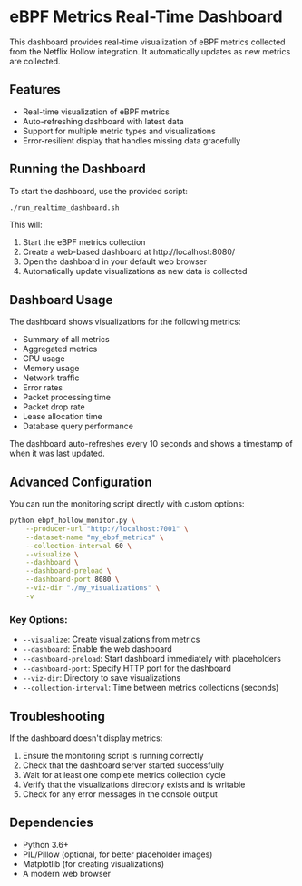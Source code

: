 # eBPF Metrics Real-Time Dashboard

This dashboard provides real-time visualization of eBPF metrics collected from the Netflix Hollow integration. It automatically updates as new metrics are collected.

## Features

- Real-time visualization of eBPF metrics
- Auto-refreshing dashboard with latest data
- Support for multiple metric types and visualizations
- Error-resilient display that handles missing data gracefully

## Running the Dashboard

To start the dashboard, use the provided script:

```bash
./run_realtime_dashboard.sh
```

This will:

1. Start the eBPF metrics collection
2. Create a web-based dashboard at http://localhost:8080/
3. Open the dashboard in your default web browser
4. Automatically update visualizations as new data is collected

## Dashboard Usage

The dashboard shows visualizations for the following metrics:

- Summary of all metrics
- Aggregated metrics
- CPU usage
- Memory usage
- Network traffic
- Error rates
- Packet processing time
- Packet drop rate
- Lease allocation time
- Database query performance

The dashboard auto-refreshes every 10 seconds and shows a timestamp of when it was last updated.

## Advanced Configuration

You can run the monitoring script directly with custom options:

```bash
python ebpf_hollow_monitor.py \
    --producer-url "http://localhost:7001" \
    --dataset-name "my_ebpf_metrics" \
    --collection-interval 60 \
    --visualize \
    --dashboard \
    --dashboard-preload \
    --dashboard-port 8080 \
    --viz-dir "./my_visualizations" \
    -v
```

### Key Options:

- `--visualize`: Create visualizations from metrics
- `--dashboard`: Enable the web dashboard
- `--dashboard-preload`: Start dashboard immediately with placeholders
- `--dashboard-port`: Specify HTTP port for the dashboard
- `--viz-dir`: Directory to save visualizations
- `--collection-interval`: Time between metrics collections (seconds)

## Troubleshooting

If the dashboard doesn't display metrics:

1. Ensure the monitoring script is running correctly
2. Check that the dashboard server started successfully
3. Wait for at least one complete metrics collection cycle
4. Verify that the visualizations directory exists and is writable
5. Check for any error messages in the console output

## Dependencies

- Python 3.6+
- PIL/Pillow (optional, for better placeholder images)
- Matplotlib (for creating visualizations)
- A modern web browser
